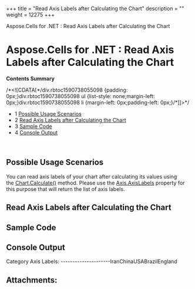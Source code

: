 +++
title = "Read Axis Labels after Calculating the Chart" 
description = "" 
weight = 12275 
+++

Aspose.Cells for .NET : Read Axis Labels after Calculating the Chart  

# Aspose.Cells for .NET : Read Axis Labels after Calculating the Chart


**Contents Summary**

/\*<!\[CDATA\[\*/div.rbtoc1590738055098 {padding: 0px;}div.rbtoc1590738055098 ul {list-style: none;margin-left: 0px;}div.rbtoc1590738055098 li {margin-left: 0px;padding-left: 0px;}/\*\]\]>\*/

*   1 [Possible Usage Scenarios](#ReadAxisLabelsafterCalculatingtheChart-PossibleUsageScenarios)
*   2 [Read Axis Labels after Calculating the Chart](#ReadAxisLabelsafterCalculatingtheChart-ReadAxisLabelsafterCalculatingtheChart)
*   3 [Sample Code](#ReadAxisLabelsafterCalculatingtheChart-SampleCode)
*   4 [Console Output](#ReadAxisLabelsafterCalculatingtheChart-ConsoleOutput)

 

## Possible Usage Scenarios

You can read axis labels of your chart after calculating its values using the [Chart.Calculate()](https://apireference.aspose.com/cells/net/aspose.cells.charts/chart/methods/calculate) method. Please use the [Axis.AxisLabels](https://apireference.aspose.com/cells/net/aspose.cells.charts/axis/properties/axislabels) property for this purpose that will return the list of axis labels.

## Read Axis Labels after Calculating the Chart


## Sample Code

## Console Output

Category Axis Labels: ---------------------IranChinaUSABrazilEngland

## Attachments:


